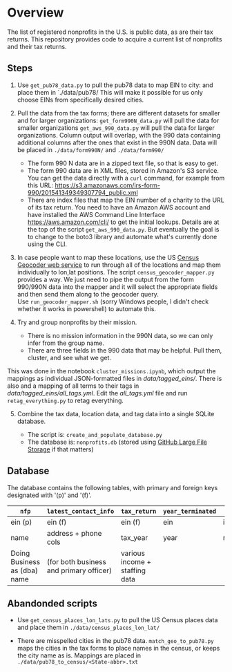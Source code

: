 # Overview

The list of registered nonprofits in the U.S. is public data, as are their tax returns.
This repository provides code to acquire a current list of nonprofits and their tax returns.


## Steps

1. Use `get_pub78_data.py` to pull the
    pub78 data to map EIN to city:
    and place them in `./data/pub78/
    This will make it possible for us only choose EINs
    from specifically desired cities.

2. Pull the data from the tax forms; there are different
   datasets for smaller and for larger organizations:
   `get_form990N_data.py` will pull the data for smaller organizations
   `get_aws_990_data.py` will pull the data for larger organizations.
   Column output will overlap, with the 990 data containing additional
   columns after the ones that exist in the 990N data.
   Data will be placed in `./data/form990N/` and `./data/form990/`
    - The form 990 N data are in a zipped text file, so that is easy to get.
    - The form 990 data are in XML files, stored in Amazon's S3 service.
      You can get the data directly with a `curl` command, for example
      from this URL:
      https://s3.amazonaws.com/irs-form-990/201541349349307794_public.xml
    - There are index files that map the EIN number of a charity to the URL
      of its tax return.
      You need to have an Amazon AWS account and have installed the
      AWS Command Line Interface https://aws.amazon.com/cli/ to get the
      initial lookups. Details are at the top of the script `get_aws_990_data.py`.
      But eventually the goal is to change to the boto3 library and automate
      what's currently done using the CLI.

3. In case people want to map these locations, use the US
  [Census Geocoder web service][usgeo] to run through all of the
  locations and map them individually to lon,lat positions.
  The script `census_geocoder_mapper.py` provides a way.
  We just need to pipe the output from the form 990/990N data into the
  mapper and it will select the appropriate fields and then send them along
  to the geocoder query.<br/>
  Use `run_geocoder_mapper.sh` (sorry Windows people, I didn't check whether
  it works in powershell) to automate this.

4. Try and group nonprofits by their mission.
   - There is no mission information in the 990N data, so we can only
     infer from the group name.
   - There are three fields in the 990 data that may be helpful.
   Pull them, cluster, and see what we get.

  This was done in the notebook `cluster_missions.ipynb`, which output the
  mappings as individual JSON-formatted files in _data/tagged_eins/_.
  There is also and a mapping of all terms to their tags in _data/tagged_eins/all_tags.yml_.
  Edit the _all_tags.yml_ file and run `retag_everything.py` to
  retag everything.

5. Combine the tax data, location data, and tag data into a single SQLite
   database.

    * The script is: `create_and_populate_database.py`
    * The database is: `nonprofits.db`
      (stored using [GitHub Large File Storage][git_lfs] if that matters)


## Database

The database contains the following tables, with primary and foreign keys designated with
'(p)' and '(f)'.

|  `nfp`  | `latest_contact_info` | `tax_return` | `year_terminated` |  `tag` | `tag_lookup` |
| ------- | --------------------- | ------------ | ----------------- | ------ | ------------ |
| ein (p) | ein (f)               | ein (f)      | ein               | id (p) |  tag_id (f)  |
| name    | address + phone cols  | tax_year     | year              | name   | ein (f)      |
| Doing Business as (dba) name | (for both business and primary officer) | various income + staffing data | | | 



## Abandonded scripts

*  Use `get_census_places_lon_lats.py` to
   pull the US Census places data
   and place them in `./data/census_places_lon_lat/`

*  There are misspelled cities in the pub78 data.
  `match_geo_to_pub78.py` maps the cities in the tax forms to
  place names in the census, or keeps the city name as is.
  Mappings are placed in `./data/pub78_to_census/<State-abbr>.txt`


[usgeo]: https://geocoding.geo.census.gov/geocoder/geographies/addressbatch
[git_lfs]: git://git-lfs.github.com/ 

